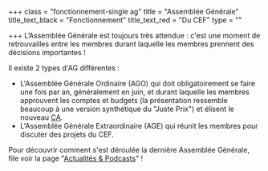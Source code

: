 +++
class = "fonctionnement-single ag"
title = "Assemblée Générale"
title_text_black = "Fonctionnement"
title_text_red = "Du CEF"
type = ""

+++
L’Assemblée Générale est toujours très attendue : c'est une moment de retrouvailles entre les membres durant laquelle les membres prennent des décisions importantes !

Il existe 2 types d'AG différentes : 

* L'Assemblée Générale Ordinaire (AGO) qui doit obligatoirement se faire une fois par an, généralement en juin, et durant laquelle les membres approuvent les comptes et budgets (la présentation ressemble beaucoup à une version synthétique du "Juste Prix") et élisent le nouveau [CA](/fonctionnement/conseil-d-administration/#content). 
* L'Assemblée Générale Extraordinaire (AGE) qui réunit les membres pour discuter des projets du CEF. 

Pour découvrir comment s'est déroulée la dernière Assemblée Générale, file voir la page "[Actualités & Podcasts](/actualites-podcasts/)" ! 